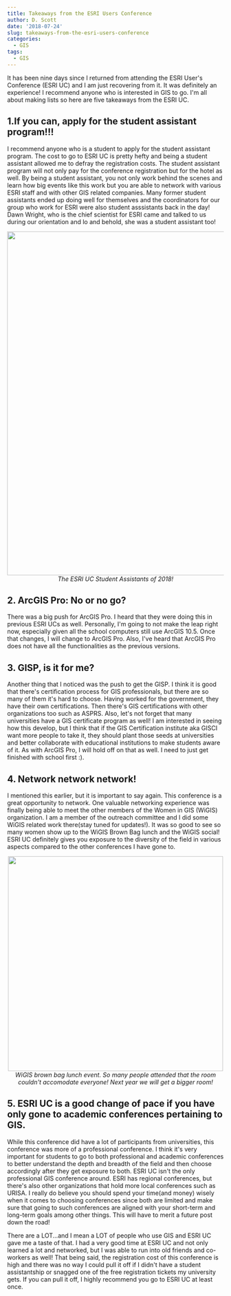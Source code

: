 ```yaml
---
title: Takeaways from the ESRI Users Conference
author: D. Scott
date: '2018-07-24'
slug: takeaways-from-the-esri-users-conference
categories:
  - GIS
tags:
  - GIS
---
```

It has been nine days since I returned from attending the ESRI User's Conference (ESRI UC) and I am just recovering from it. It was definitely an experience! I recommend anyone who is interested in GIS to go.  I'm all about making lists so here are five takeaways from the ESRI UC.

## 1.If you can, apply for the student assistant program!!!
I recommend anyone who is a student to apply for the student assistant program. The cost to go to ESRI UC is pretty hefty and being a student assistant allowed me to defray the registration costs. The student assistant program will not only pay for the conference registration but for the hotel as well. By being a student assistant, you not only work behind the scenes and learn how big events like this work but you are able to network with various ESRI staff and with other GIS related companies. Many former student assistants ended up doing well for themselves and the coordinators for our group who work for ESRI were also student asssistants back in the day! Dawn Wright, who is the chief scientist for ESRI came and talked to us during our orientation and lo and behold, she was a student assistant too! 

<p align = "center">
<img src = "img/studentassistants.jpg" width = "800 px">
<br>
<i>The ESRI UC Student Assistants of 2018!</i>
</p>

## 2. ArcGIS Pro: No or no go?
There was a big push for ArcGIS Pro. I heard that they were doing this in previous ESRI UCs as well. Personally, I'm going to not make the leap right now, especially given all the school computers still use ArcGIS 10.5. Once that changes, I will change to ArcGIS Pro.  Also, I've heard that ArcGIS Pro does not have all the functionalities as the previous versions.  

## 3. GISP, is it for me?
Another thing that I noticed was the push to get the GISP. I think it is good that there's certification process for GIS professionals, but there are so many of them it's hard to choose.  Having worked for the government, they have their own certifications. Then there's GIS certifications with other organizations too such as ASPRS. Also, let's not forget that many universities have a GIS certificate program as well! I am interested in seeing how this develop, but I think that if the GIS Certification institute aka GISCI want more people to take it, they should plant those seeds at universities and better collaborate with educational institutions to make students aware of it. As with ArcGIS Pro, I will hold off on that as well. I need to just get finished with school first :). 

## 4. Network network network!
I mentioned this earlier, but it is important to say again. This conference is a great opportunity to network. One valuable networking experience was finally being able to meet the other members of the Women in GIS (WiGIS) organization. I am a member of the outreach committee and I did some WiGIS related work there(stay tuned for updates!). It was so good to see so many women show up to the WiGIS Brown Bag lunch and the WiGIS social! ESRI UC definitely gives you exposure to the diversity of the field in various aspects compared to the other conferences I have gone to. 

<p align = "center">
<img src = "img/wigis1.jpg" width = "500 px">
<br>
<i>WiGIS brown bag lunch event. So many people attended that the room couldn't accomodate everyone! Next year we will get a bigger room!</i>
</p>


## 5. ESRI UC is a good change of pace if you have only gone to academic conferences pertaining to GIS.
While this conference did have a lot of participants from universities, this conference was more of a professional conference. I think it's very important for students to go to both professional and academic conferences to better understand the depth and breadth of the field and then choose accordingly after they get exposure to both. ESRI UC isn't the only professional GIS conference around. ESRI has regional conferences, but there's also other organizations that hold more local conferences such as URISA. I really do believe you should spend your time(and money) wisely when it comes to choosing conferences since both are limited and make sure that going to such conferences are aligned with your short-term and long-term goals among other things. This will have to merit a future post down the road!

There are a LOT...and I mean a LOT of people who use GIS and ESRI UC gave me a taste of that. I had a very good time at ESRI UC and not only learned a lot and networked, but I was able to run into old friends and co-workers as well! That being said, the registration cost of this conference is high and there was no way I could pull it off if I didn't have a student assistantship or snagged one of the free registration tickets my university gets. If you can pull it off, I highly recommend you go to ESRI UC at least once. 